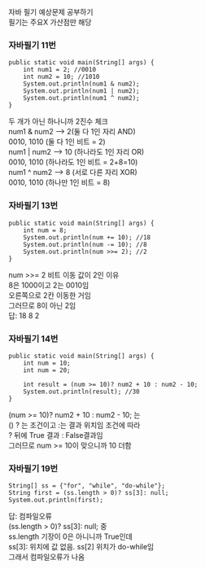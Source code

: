 자바 필기 예상문제 공부하기  
필기는 주요X 가산점만 해당  
  
### 자바필기 11번 
```
public static void main(String[] args) {
	int num1 = 2; //0010 
	int num2 = 10; //1010 
	System.out.println(num1 & num2); 
	System.out.println(num1 | num2); 
	System.out.println(num1 ^ num2); 
}
```
두 개가 아닌 하나니까 2진수 체크  
num1 & num2 --> 2(둘 다 1인 자리 AND)  
0010, 1010 (둘 다 1인 비트 = 2)  
num1 | num2  --> 10 (하나라도 1인 자리 OR)  
0010, 1010 (하나라도 1인 비트 = 2+8=10)  
num1 ^ num2 --> 8 (서로 다른 자리 XOR)  
0010, 1010 (하나만 1인 비트 = 8)  
  
### 자바필기 13번 
```
public static void main(String[] args) {
	int num = 8; 
	System.out.println(num += 10); //18
	System.out.println(num -= 10); //8
	System.out.println(num >>= 2); //2 
}
```

num >>= 2 비트 이동 값이 2인 이유  
8은 1000이고 2는 0010임  
오른쪽으로 2칸 이동한 거임  
그러므로 8이 아닌 2임  
답: 18 8 2  
  
### 자바필기 14번 
```
public static void main(String[] args) {
	int num = 10; 
	int num = 20; 

	int result = (num >= 10)? num2 + 10 : num2 - 10;  
	System.out.println(result); //30 
}
```
(num >= 10)? num2 + 10 : num2 - 10; 는  
() ? 는 조건이고 :는 결과 위치임 조건에 따라  
? 뒤에 True 결과 : False결과임  
그러므로 num >= 10이 맞으니까 10 더함  
  
### 자바필기 19번 
```
String[] ss = {"for", "while", "do-while"}; 
String first = (ss.length > 0)? ss[3]: null; 
System.out.println(first); 
```
답: 컴파일오류  
(ss.length > 0)? ss[3]: null; 중  
ss.length 기장이 0은 아니니까 True인데  
ss[3]: 위치에 값 없음. ss[2] 위치가 do-while임  
그래서 컴파일오류가 나옴  

